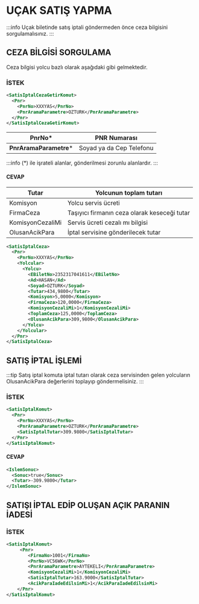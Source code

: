 # UÇAK SATIŞ YAPMA
:::info
Uçak biletinde satış iptali göndermeden önce ceza bilgisini sorgulamalısınız.
:::

## CEZA BİLGİSİ SORGULAMA
Ceza bilgisi yolcu bazlı olarak aşağıdaki gibi gelmektedir. 

### İSTEK
```xml
<SatisIptalCezaGetirKomut>
  <Pnr>
    <PnrNo>XXXYAS</PnrNo>
    <PnrAramaParametre>OZTURK</PnrAramaParametre>
  </Pnr>
</SatisIptalCezaGetirKomut>
```
|**PnrNo***|PNR Numarası|
|---------------|---------------------------------|
|**PnrAramaParametre***|Soyad ya da Cep Telefonu|

:::info
(*) ile işrateli alanlar, gönderilmesi zorunlu alanlardır.
:::

#### CEVAP
| Tutar            | Yolcunun toplam tutarı                       |
| ---------------- | -------------------------------------------- |
| Komisyon         | Yolcu servis ücreti                          |
| FirmaCeza        | Taşıyıcı firmanın ceza olarak keseceği tutar |
| KomisyonCezaliMi | Servis ücreti cezalı mı bilgisi              |
| OlusanAcikPara   | İptal servisine gönderilecek tutar           |

```xml
<SatisIptalCeza>
  <Pnr>
    <PnrNo>XXXYAS</PnrNo>
    <Yolcular>
      <Yolcu>
        <EBiletNo>2352317041611</EBiletNo>
        <Ad>HASAN</Ad>
        <Soyad>OZTURK</Soyad>
        <Tutar>434,9800</Tutar>
        <Komisyon>5,0000</Komisyon>
        <FirmaCeza>120,0000</FirmaCeza>
        <KomisyonCezaliMi>1</KomisyonCezaliMi>
        <ToplamCeza>125,0000</ToplamCeza>
        <OlusanAcikPara>309,9800</OlusanAcikPara>
      </Yolcu>
    </Yolcular>
  </Pnr>
</SatisIptalCeza>
```

## SATIŞ İPTAL İŞLEMİ
:::tip
Satış iptal komuta iptal tutarı olarak ceza servisinden gelen yolcuların OlusanAcikPara değerlerini toplayıp göndermelisiniz.
:::
### İSTEK
```xml
<SatisIptalKomut>
  <Pnr>
    <PnrNo>XXXYAS</PnrNo>
    <PnrAramaParametre>OZTURK</PnrAramaParametre>
    <SatisIptalTutar>309.9800</SatisIptalTutar>
  </Pnr>
</SatisIptalKomut>
```
#### CEVAP
```xml
<IslemSonuc>
  <Sonuc>true</Sonuc>
  <Tutar>-309.9800</Tutar>
</IslemSonuc>
```

## SATIŞI İPTAL EDİP OLUŞAN AÇIK PARANIN İADESİ
### İSTEK
```xml
<SatisIptalKomut>
     <Pnr>
        <FirmaNo>1001</FirmaNo>
        <PnrNo>VC56WK</PnrNo>
        <PnrAramaParametre>AYTEKELI</PnrAramaParametre>
        <KomisyonCezaliMi>1</KomisyonCezaliMi>
        <SatisIptalTutar>163.9000</SatisIptalTutar>
        <AcikParaIadeEdilsinMi>1</AcikParaIadeEdilsinMi>
    </Pnr>
</SatisIptalKomut>
```